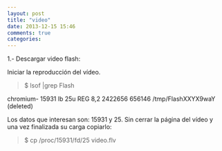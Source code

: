 ```yaml
---
layout: post
title: "video"
date: 2013-12-15 15:46
comments: true
categories: 
---
```

1.- Descargar video flash:

Iniciar la reproducción del vídeo.

>$ lsof |grep Flash

chromium- 15931 lb 25u REG 8,2 2422656 656146 /tmp/FlashXXYX9waY (deleted)

Los datos que interesan son: 15931 y 25. Sin cerrar la página del vídeo y una vez finalizada su carga copiarlo:

>$ cp /proc/15931/fd/25 video.flv


